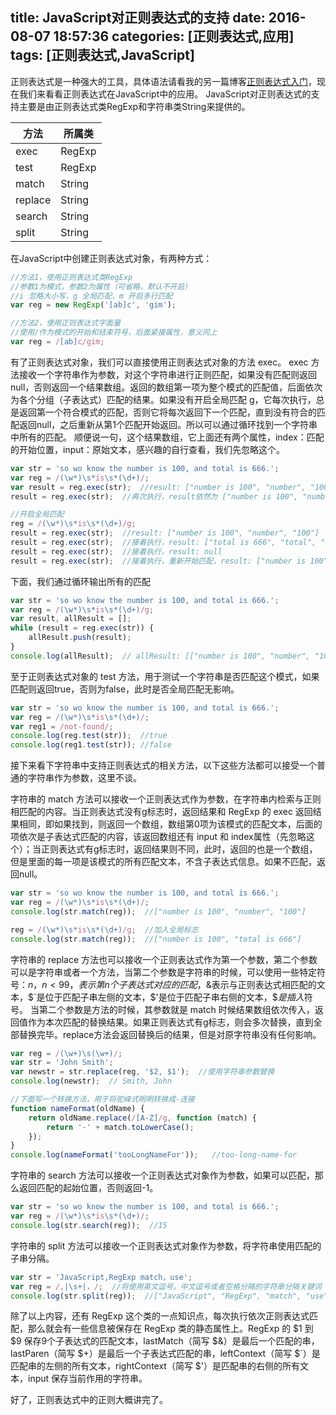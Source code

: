 title: JavaScript对正则表达式的支持
date: 2016-08-07 18:57:36
categories: [正则表达式,应用]
tags: [正则表达式,JavaScript]
---

正则表达式是一种强大的工具，具体语法请看我的另一篇博客[正则表达式入门](/2016/08/07/正则表达式入门/)，现在我们来看看正则表达式在JavaScript中的应用。
JavaScript对正则表达式的支持主要是由正则表达式类RegExp和字符串类String来提供的。

|  方法  |  所属类  |
| ------ | ------- |
|  exec  |  RegExp |  
|  test  |  RegExp  | 
|  match |  String |  
|  replace | String | 
|  search | String | 
|  split |  String | 
<!-- more --> 
在JavaScript中创建正则表达式对象，有两种方式：
```js
//方法1，使用正则表达式类RegExp
//参数1为模式，参数2为属性（可省略，默认不开启）
//i 忽略大小写，g 全局匹配，m 开启多行匹配
var reg = new RegExp('[ab]c', 'gim');

//方法2，使用正则表达式字面量
//使用/作为模式的开始和结束符号，后面紧接属性，意义同上
var reg = /[ab]c/gim; 
```
有了正则表达式对象，我们可以直接使用正则表达式对象的方法 exec。
exec 方法接收一个字符串作为参数，对这个字符串进行正则匹配，如果没有匹配则返回null，否则返回一个结果数组。返回的数组第一项为整个模式的匹配值，后面依次为各个分组（子表达式）匹配的结果。如果没有开启全局匹配 g，它每次执行，总是返回第一个符合模式的匹配，否则它将每次返回下一个匹配，直到没有符合的匹配返回null，之后重新从第1个匹配开始返回。所以可以通过循环找到一个字符串中所有的匹配。
顺便说一句，这个结果数组，它上面还有两个属性，index：匹配的开始位置，input：原始文本，感兴趣的自行查看，我们先忽略这个。

```js
var str = 'so wo know the number is 100, and total is 666.';
var reg = /(\w*)\s*is\s*(\d+)/; 
var result = reg.exec(str);  //result: ["number is 100", "number", "100"]
result = reg.exec(str);  //再次执行，result依然为 ["number is 100", "number", "100"]

//开启全局匹配
reg = /(\w*)\s*is\s*(\d+)/g;
result = reg.exec(str);  //result: ["number is 100", "number", "100"]
result = reg.exec(str);  //接着执行，result: ["total is 666", "total", "666"]
result = reg.exec(str);  //接着执行，result: null
result = reg.exec(str);  //接着执行，重新开始匹配，result: ["number is 100", "number", "100"]
```
下面，我们通过循环输出所有的匹配
```js
var str = 'so wo know the number is 100, and total is 666.';
var reg = /(\w*)\s*is\s*(\d+)/g; 
var result, allResult = [];
while (result = reg.exec(str)) {
    allResult.push(result);			
}
console.log(allResult);  // allResult: [["number is 100", "number", "100"], ["total is 666", "total", "666"]]
```
至于正则表达式对象的 test 方法，用于测试一个字符串是否匹配这个模式，如果匹配则返回true，否则为false，此时是否全局匹配无影响。
```js
var str = 'so wo know the number is 100, and total is 666.';
var reg = /(\w*)\s*is\s*(\d+)/; 
var reg1 = /not-found/;
console.log(reg.test(str));  //true
console.log(reg1.test(str)); //false
```

接下来看下字符串中支持正则表达式的相关方法，以下这些方法都可以接受一个普通的字符串作为参数，这里不谈。

字符串的 match 方法可以接收一个正则表达式作为参数，在字符串内检索与正则相匹配的内容。当正则表达式没有g标志时，返回结果和 RegExp 的 exec 返回结果相同，即如果找到，则返回一个数组，数组第0项为该模式的匹配文本，后面的项依次是子表达式匹配的内容，该返回数组还有 input 和 index属性（先忽略这个）；当正则表达式有g标志时，返回结果则不同，此时，返回的也是一个数组，但是里面的每一项是该模式的所有匹配文本，不含子表达式信息。如果不匹配，返回null。
```js
var str = 'so wo know the number is 100, and total is 666.';
var reg = /(\w*)\s*is\s*(\d+)/; 
console.log(str.match(reg));  //["number is 100", "number", "100"]

reg = /(\w*)\s*is\s*(\d+)/g;  //加入全局标志
console.log(str.match(reg));  //["number is 100", "total is 666"]
```
字符串的 replace 方法也可以接收一个正则表达式作为第一个参数，第二个参数可以是字符串或者一个方法，当第二个参数是字符串的时候，可以使用一些特定符号：$n，n < 99，表示第n个子表达式对应的匹配，$&表示与正则表达式相匹配的文本，$`是位于匹配子串左侧的文本，$'是位于匹配子串右侧的文本，$$是插入$符号。
当第二个参数是方法的时候，其参数就是 match 时候结果数组依次传入，返回值作为本次匹配的替换结果。如果正则表达式有g标志，则会多次替换，直到全部替换完毕。replace方法会返回替换后的结果，但是对原字符串没有任何影响。
```js
var reg = /(\w+)\s(\w+)/;
var str = 'John Smith';
var newstr = str.replace(reg, '$2, $1');  //使用字符串参数替换
console.log(newstr);  // Smith, John

//下面写一个转换方法，用于将驼峰式明明转换成-连接
function nameFormat(oldName) {
    return oldName.replace(/[A-Z]/g, function (match) {
        return '-' + match.toLowerCase();
    });	
}
console.log(nameFormat('tooLongNameFor'));   //too-long-name-for
```
字符串的 search 方法可以接收一个正则表达式对象作为参数，如果可以匹配，那么返回匹配的起始位置，否则返回-1。
```js
var str = 'so wo know the number is 100, and total is 666.';
var reg = /(\w*)\s*is\s*(\d+)/; 
console.log(str.search(reg));  //15
```
字符串的 split 方法可以接收一个正则表达式对象作为参数，将字符串使用匹配的子串分隔。
```js
var str = 'JavaScript,RegExp match，use';
var reg = /,|\s+|，/;  //将使用英文逗号，中文逗号或者空格分隔的字符串分隔关键词
console.log(str.split(reg));  //["JavaScript", "RegExp", "match", "use"]
```
除了以上内容，还有 RegExp 这个类的一点知识点，每次执行依次正则表达式匹配，那么就会有一些信息被保存在 RegExp 类的静态属性上。RegExp 的 $1 到 $9 保存9个子表达式的匹配文本，lastMatch（简写 $&）是最后一个匹配的串，lastParen（简写 $+）是最后一个子表达式匹配的串，leftContext（简写 $`）是匹配串的左侧的所有文本，rightContext（简写 $'）是匹配串的右侧的所有文本，input 保存当前作用的字符串。

好了，正则表达式中的正则大概讲完了。




